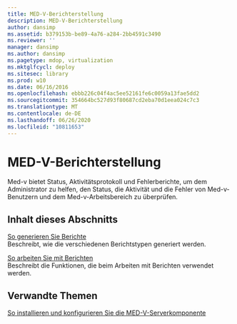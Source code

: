 ```yaml
---
title: MED-V-Berichterstellung
description: MED-V-Berichterstellung
author: dansimp
ms.assetid: b379153b-be89-4a76-a284-2bb4591c3490
ms.reviewer: ''
manager: dansimp
ms.author: dansimp
ms.pagetype: mdop, virtualization
ms.mktglfcycl: deploy
ms.sitesec: library
ms.prod: w10
ms.date: 06/16/2016
ms.openlocfilehash: ebbb226c04f4ac5ee52161fe6c0059a13fae5dd2
ms.sourcegitcommit: 354664bc527d93f80687cd2eba70d1eea024c7c3
ms.translationtype: MT
ms.contentlocale: de-DE
ms.lasthandoff: 06/26/2020
ms.locfileid: "10811653"
---
```

# MED-V-Berichterstellung


Med-v bietet Status, Aktivitätsprotokoll und Fehlerberichte, um dem Administrator zu helfen, den Status, die Aktivität und die Fehler von Med-v-Benutzern und dem Med-v-Arbeitsbereich zu überprüfen.

## Inhalt dieses Abschnitts


<a href="" id="how-to-generate-reports"></a>[So generieren Sie Berichte](how-to-generate-reports-medvv2.md)  
Beschreibt, wie die verschiedenen Berichtstypen generiert werden.

<a href="" id="how-to-work-with-reports"></a>[So arbeiten Sie mit Berichten](how-to-work-with-reports.md)  
Beschreibt die Funktionen, die beim Arbeiten mit Berichten verwendet werden.

## Verwandte Themen


[So installieren und konfigurieren Sie die MED-V-Serverkomponente](how-to-install-and-configure-the-med-v-server-component.md)

 

 





